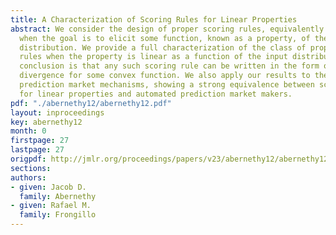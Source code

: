 ```yaml
---
title: A Characterization of Scoring Rules for Linear Properties
abstract: We consider the design of proper scoring rules, equivalently proper losses,
  when the goal is to elicit some function, known as a property, of the underlying
  distribution. We provide a full characterization of the class of proper scoring
  rules when the property is linear as a function of the input distribution. A key
  conclusion is that any such scoring rule can be written in the form of a Bregman
  divergence for some convex function. We also apply our results to the design of
  prediction market mechanisms, showing a strong equivalence between scoring rules
  for linear properties and automated prediction market makers.
pdf: "./abernethy12/abernethy12.pdf"
layout: inproceedings
key: abernethy12
month: 0
firstpage: 27
lastpage: 27
origpdf: http://jmlr.org/proceedings/papers/v23/abernethy12/abernethy12.pdf
sections: 
authors:
- given: Jacob D.
  family: Abernethy
- given: Rafael M.
  family: Frongillo
---
```

